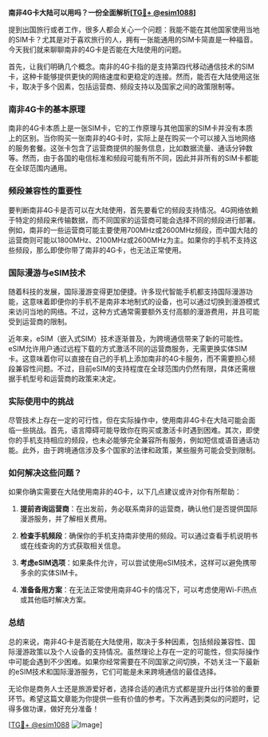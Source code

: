 **南非4G卡大陆可以用吗？一份全面解析[[TG💪+ @esim1088](https://t.me/s/esim1088)]**

提到出国旅行或者工作，很多人都会关心一个问题：我能不能在其他国家使用当地的SIM卡？尤其是对于喜欢旅行的人，拥有一张能通用的SIM卡简直是一种福音。今天我们就来聊聊南非的4G卡是否能在大陆使用的问题。

首先，让我们明确几个概念。南非的4G卡指的是支持第四代移动通信技术的SIM卡，这种卡能够提供更快的网络速度和更稳定的连接。然而，能否在大陆使用这张卡，取决于多个因素，包括运营商、频段支持以及国家之间的政策限制等。

### 南非4G卡的基本原理

南非的4G卡本质上是一张SIM卡，它的工作原理与其他国家的SIM卡并没有本质上的区别。当你购买一张南非的4G卡时，实际上是在购买一个可以接入当地网络的服务套餐。这张卡包含了运营商提供的服务信息，比如数据流量、通话分钟数等。然而，由于各国的电信标准和频段可能有所不同，因此并非所有的SIM卡都能在全球范围内通用。

### 频段兼容性的重要性

要判断南非4G卡是否可以在大陆使用，首先要看它的频段支持情况。4G网络依赖于特定的频段来传输数据，而不同国家的运营商可能会选择不同的频段进行部署。例如，南非的一些运营商可能主要使用700MHz或2600MHz频段，而中国大陆的运营商则可能以1800MHz、2100MHz或2600MHz为主。如果你的手机不支持这些频段，那么即使你带了南非的4G卡，也无法正常使用。

### 国际漫游与eSIM技术

随着科技的发展，国际漫游变得更加便捷。许多现代智能手机都支持国际漫游功能，这意味着即便你的手机不是南非本地制式的设备，也可以通过切换到漫游模式来访问当地的网络。不过，这种方式通常需要额外支付高额的漫游费用，并且可能受到运营商的限制。

近年来，eSIM（嵌入式SIM）技术逐渐普及，为跨境通信带来了新的可能性。eSIM允许用户通过远程下载的方式激活不同的运营商服务，无需更换实体SIM卡。这意味着你可以直接在自己的手机上添加南非的4G卡服务，而不需要担心频段兼容性问题。不过，目前eSIM的支持程度在全球范围内仍然有限，具体还需根据手机型号和运营商的政策来决定。

### 实际使用中的挑战

尽管技术上存在一定的可行性，但在实际操作中，使用南非4G卡在大陆可能会面临一些挑战。首先，语言障碍可能导致你在购买或激活卡时遇到困难。其次，即使你的手机支持相应的频段，也未必能够完全兼容所有服务，例如短信或语音通话功能。此外，由于跨境通信涉及多个国家的法律和政策，某些服务可能会受到限制。

### 如何解决这些问题？

如果你确实需要在大陆使用南非的4G卡，以下几点建议或许对你有所帮助：

1. **提前咨询运营商**：在出发前，务必联系南非的运营商，确认他们是否提供国际漫游服务，并了解相关费用。
   
2. **检查手机频段**：确保你的手机支持南非使用的频段。可以通过查看手机说明书或在线查询的方式获取相关信息。

3. **考虑eSIM选项**：如果条件允许，可以尝试使用eSIM技术，这样可以避免携带多余的实体SIM卡。

4. **准备备用方案**：在无法正常使用南非4G卡的情况下，可以考虑使用Wi-Fi热点或其他临时解决方案。

### 总结

总的来说，南非4G卡是否能在大陆使用，取决于多种因素，包括频段兼容性、国际漫游政策以及个人设备的支持情况。虽然理论上存在一定的可能性，但实际操作中可能会遇到不少困难。如果你经常需要在不同国家之间切换，不妨关注一下最新的eSIM技术和国际漫游服务，它们可能是未来跨境通信的最佳选择。

无论你是商务人士还是旅游爱好者，选择合适的通讯方式都是提升出行体验的重要环节。希望这篇文章能为你提供一些有价值的参考。下次再遇到类似的问题时，记得多做功课，做好充分准备！

[[TG💪+ @esim1088](https://t.me/s/esim1088) ![Image](https://i.postimg.cc/4NQfJmqS/Snipaste-2025-05-13-00-14-12.png)]